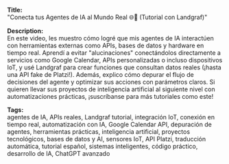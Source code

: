 **Title:**  
"Conecta tus Agentes de IA al Mundo Real 🌐🚀 (Tutorial con Landgraf)"  

**Description:**  
En este video, les muestro cómo logré que mis agentes de IA interactúen con herramientas externas como APIs, bases de datos y hardware en tiempo real. Aprendí a evitar "alucinaciones" conectándolos directamente a servicios como Google Calendar, APIs personalizadas o incluso dispositivos IoT, y usé Landgraf para crear funciones que consultan datos reales (¡hasta una API fake de Platzi!). Además, explico cómo depurar el flujo de decisiones del agente y optimizar sus acciones con parámetros claros. Si quieren llevar sus proyectos de inteligencia artificial al siguiente nivel con automatizaciones prácticas, ¡suscríbanse para más tutoriales como este!  

**Tags:**  
agentes de IA, APIs reales, Landgraf tutorial, integración IoT, conexión en tiempo real, automatización con IA, Google Calendar API, depuración de agentes, herramientas prácticas, inteligencia artificial, proyectos tecnológicos, bases de datos y AI, sensores IoT, API Platzi, traducción automática, tutorial español, sistemas inteligentes, código práctico, desarrollo de IA, ChatGPT avanzado
